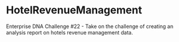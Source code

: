 # HotelRevenueManagement
Enterprise DNA Challenge #22 - Take on the challenge of creating an analysis report on hotels revenue management data.
